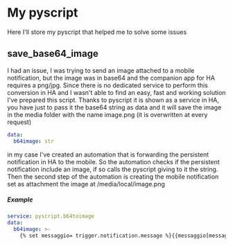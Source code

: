 # My pyscript
Here I'll store my pyscript that helped me to solve some issues

## save_base64_image
I had an issue, I was trying to send an image attached to a mobile notification, but the image was in base64 and the companion app for HA requires a png/jpg.
Since there is no dedicated service to perform this conversion in HA and I wasn't able to find an easy, fast and working solution I've prepared this script.
Thanks to pyscript it is shown as a service in HA, you have just to pass it the base64 string as data and it will save the image in the media folder with the name image.png (it is overwritten at every request)

```yaml
data:
  b64image: str
```
in my case I've created an automation that is forwarding the persistent notification in HA to the mobile. So the automation checks if the persistent notification include an image, if so calls the pyscript giving to it the string. Then the second step of the automation is creating the mobile notification set as attachment the image at /media/local/image.png

##### Example
```yaml
service: pyscript.b64toimage
data:
  b64image: >-
    {% set messaggio= trigger.notification.message %}{{messaggio[messaggio.index('![image](data:')+31:-1]}}
```
